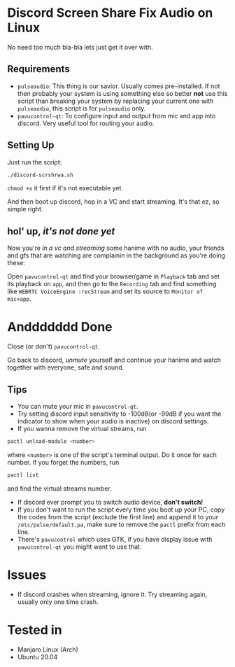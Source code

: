  # Discord Screen Share Fix Audio on Linux

 No need too much bla-bla lets just get it over with.

 ## Requirements

 * `pulseaudio`: This thing is our savior. Usually comes pre-installed. If not then probably your system is using something else so better **not** use this script than breaking your system by replacing your current one with `pulseaudio`, this script is for `pulseaudio` only.
 * `pavucontrol-qt`: To configure input and output from mic and app into discord. Very useful tool for routing your audio.

 ## Setting Up

 Just run the script:
 ```sh
 ./discord-scrshrwa.sh
 ```
 `chmod +x` it first if it's not executable yet.

 And then boot up discord, hop in a VC and start streaming.
 It's that ez, so simple right.


 ## hol' up, _it's not done yet_

 Now you're _in a vc and streaming_ some hanime with no audio, your friends and gfs that are watching are complainin in the background as you're doing these:

 Open `pavucontrol-qt` and find your browser/game in `Playback` tab and set its playback on `app`,
 and then go to the `Recording` tab and find something like `WEBRTC VoiceEngine :recStream` and set its source to `Monitor of mic+app`.


 # Anddddddd Done

 Close (or don't) `pavucontrol-qt`.

 Go back to discord, _unmute_ yourself and continue your hanime and watch together with everyone, safe and sound.


 ## Tips

 * You can mute your mic in `pavucontrol-qt`.
 * Try setting discord input sensitivity to -100dB(or -99dB if you want the indicator to show when your audio is inactive) on discord settings.
 * If you wanna remove the virtual streams, run
 ```sh
 pactl unload-module <number>
 ```
 where `<number>` is one of the script's terminal output. Do it once for each number. If you forget the numbers, run
 ```sh
 pactl list
 ```
 and find the virtual streams number.

 * If discord ever prompt you to switch audio device, **don't switch!**
 * If you don't want to run the script every time you boot up your PC, copy the codes from the script (exclude the first line) and append it to your `/etc/pulse/default.pa`, make sure to remove the `pactl` prefix from each line.
 * There's `pavucontrol` which uses GTK, if you have display issue with `pavucontrol-qt` you might want to use that.

 # Issues

 * If discord crashes when streaming, ignore it. Try streaming again, usually only one time crash.

# Tested in
- Manjaro Linux (Arch)
- Ubuntu 20.04
